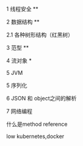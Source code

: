 1 线程安全   **

2 数据结构  **

2.1 各种树形结构（红黑树）

3 范型  **

4 流对象 *

5 JVM

5 序列化

6 JSON 和 object之间的解析

7 网络编程


什么是method reference

 
low kubernetes,docker

